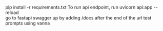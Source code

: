 pip install -r requirements.txt
To run api endpoint, run uvicorn api:app --reload      
go to fastapi swagger up by adding /docs after the end of the url 
test prompts using vanna
